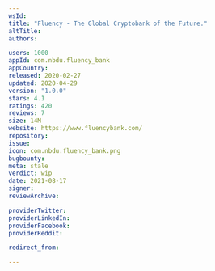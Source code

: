 ```yaml
---
wsId: 
title: "Fluency - The Global Cryptobank of the Future."
altTitle: 
authors:

users: 1000
appId: com.nbdu.fluency_bank
appCountry: 
released: 2020-02-27
updated: 2020-04-29
version: "1.0.0"
stars: 4.1
ratings: 420
reviews: 7
size: 14M
website: https://www.fluencybank.com/
repository: 
issue: 
icon: com.nbdu.fluency_bank.png
bugbounty: 
meta: stale
verdict: wip
date: 2021-08-17
signer: 
reviewArchive:

providerTwitter: 
providerLinkedIn: 
providerFacebook: 
providerReddit: 

redirect_from:

---
```


